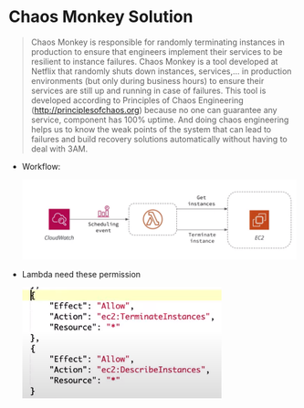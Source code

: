 # Chaos Monkey Solution

> Chaos Monkey is responsible for randomly terminating instances in production to ensure that engineers implement their services to be resilient to instance failures. Chaos Monkey is a tool developed at Netflix that randomly shuts down instances, services,... in production environments (but only during business hours) to ensure their services are still up and running in case of failures.
This tool is developed according to Principles of Chaos Engineering (http://principlesofchaos.org) because no one can guarantee any service, component has 100% uptime. And doing chaos engineering helps us to know the weak points of the system that can lead to failures and build recovery solutions automatically without having to deal with 3AM.

* Workflow:

    <img src="chaos-monkey-solution.png">
* Lambda need these permission

    <img src="chaos-monkey-permission.png">